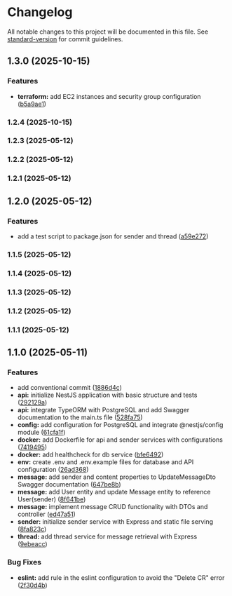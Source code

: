 # Changelog

All notable changes to this project will be documented in this file. See [standard-version](https://github.com/conventional-changelog/standard-version) for commit guidelines.

## 1.3.0 (2025-10-15)


### Features

* **terraform:** add EC2 instances and security group configuration ([b5a9ae1](https://github.com/NicolasDrp/mon-forum-anonyme/commit/b5a9ae1d317f2b0b6615adc5f2bda9574160ca7a))

### 1.2.4 (2025-10-15)

### 1.2.3 (2025-05-12)

### 1.2.2 (2025-05-12)

### 1.2.1 (2025-05-12)

## 1.2.0 (2025-05-12)


### Features

* add a test script to package.json for sender and thread ([a59e272](https://github.com/NicolasDrp/mon-forum-anonyme/commit/a59e27232abd3fd8c9d19d644d0f57977194ab60))

### 1.1.5 (2025-05-12)

### 1.1.4 (2025-05-12)

### 1.1.3 (2025-05-12)

### 1.1.2 (2025-05-12)

### 1.1.1 (2025-05-12)

## 1.1.0 (2025-05-11)


### Features

* add conventional commit ([1886d4c](https://github.com/NicolasDrp/mon-forum-anonyme/commit/1886d4c6d8a93561a751d79d40e00d19004d7faf))
* **api:** initialize NestJS application with basic structure and tests ([292129a](https://github.com/NicolasDrp/mon-forum-anonyme/commit/292129ad7bc29addadde5df0b905c8a35772a4d7))
* **api:** integrate TypeORM with PostgreSQL and add Swagger documentation to the main.ts file ([528fa75](https://github.com/NicolasDrp/mon-forum-anonyme/commit/528fa756e4bd3bc925d3887d9b328d4f675df938))
* **config:** add configuration for PostgreSQL and integrate @nestjs/config module ([61cfa1f](https://github.com/NicolasDrp/mon-forum-anonyme/commit/61cfa1f39000d474c7b98c06bc4076f18e708041))
* **docker:** add Dockerfile for api and sender services with configurations ([7419495](https://github.com/NicolasDrp/mon-forum-anonyme/commit/7419495f1e6bf2a1b250d7c0e084bf736719f460))
* **docker:** add healthcheck for db service ([bfe6492](https://github.com/NicolasDrp/mon-forum-anonyme/commit/bfe64928a02885fffc2e448cbc09e3466fe2fb13))
* **env:** create .env and .env.example files for database and API configuration ([26ad368](https://github.com/NicolasDrp/mon-forum-anonyme/commit/26ad368cdf6b55500920bff58556d8020645449e))
* **message:** add sender and content properties to UpdateMessageDto Swagger documentation ([647be8b](https://github.com/NicolasDrp/mon-forum-anonyme/commit/647be8bda50e05f33598090a41081b2a930bf52e))
* **message:** add User entity and update Message entity to reference User(sender) ([8f641be](https://github.com/NicolasDrp/mon-forum-anonyme/commit/8f641bee369cc4993d070208a6405d49d1e68f53))
* **message:** implement message CRUD functionality with DTOs and controller ([ed47a51](https://github.com/NicolasDrp/mon-forum-anonyme/commit/ed47a510a7a65978ff1d6ca50893b83ae5793b61))
* **sender:** initialize sender service with Express and static file serving ([8fa823c](https://github.com/NicolasDrp/mon-forum-anonyme/commit/8fa823c61a4f55c1867da9768e00fdfdd45ea0b2))
* **thread:** add thread service for message retrieval with Express ([9ebeacc](https://github.com/NicolasDrp/mon-forum-anonyme/commit/9ebeacc4cc881eab9e0f633fdbd337a659287a67))


### Bug Fixes

* **eslint:** add rule in the eslint configuration to avoid the "Delete CR" error ([2f30d4b](https://github.com/NicolasDrp/mon-forum-anonyme/commit/2f30d4bfea233af1159331d80de5bcb1ad014023))
